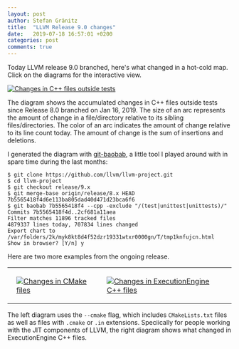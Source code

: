 ```yaml
---
layout: post
author: Stefan Gränitz
title:  "LLVM Release 9.0 changes"
date:   2019-07-18 16:57:01 +0200
categories: post
comments: true
---
```


Today LLVM release 9.0 branched, here's what changed in a hot-cold map. Click on the diagrams for the interactive view.

[![Changes in C++ files outside tests](https://weliveindetail.github.io/blog/res/llvm9-cpp-sources-with-margin.png)](https://weliveindetail.github.io/git-baobab/examples/llvm9-cpp-sources.html)

The diagram shows the accumulated changes in C++ files outside tests since Release 8.0 branched on Jan 16, 2019. The size of an arc represents the amount of change in a file/directory relative to its sibling files/directories. The color of an arc indicates the amount of change relative to its line count today. The amount of change is the sum of insertions and deletions.

I generated the diagram with [git-baobab](https://github.com/weliveindetail/git-baobab), a little tool I played around with in spare time during the last months:
```
$ git clone https://github.com/llvm/llvm-project.git
$ cd llvm-project
$ git checkout release/9.x
$ git merge-base origin/release/8.x HEAD
7b5565418f4d6e113ba805dad40d471d23bca6f6
$ git baobab 7b5565418f4 --cpp -exclude "/(test|unittest|unittests)/"
Commits 7b5565418f4d..2cf681a11aea
Filter matches 11896 tracked files
4879337 lines today, 707834 lines changed
Export chart to /var/folders/2k/myk8kt8d4f52dzr19331wtxr0000gn/T/tmp1knfujcn.html
Show in browser? [Y/n] y
```

Here are two more examples from the ongoing release.

<table>
  <tr><td style="padding:20px;">
    <a href="https://weliveindetail.github.io/git-baobab/examples/llvm9-cmake.html">
      <img alt="Changes in CMake files" src="https://weliveindetail.github.io/git-baobab/examples/llvm9-cmake.png">
    </a>
  </td><td style="padding:20px;">
    <a href="https://weliveindetail.github.io/git-baobab/examples/llvm9-cpp-executionengine.html?path=llvm-project/llvm">
      <img alt="Changes in ExecutionEngine C++ files" src="https://weliveindetail.github.io/git-baobab/examples/llvm9-cpp-executionengine.png">
    </a>
  </td></tr>
</table>

The left diagram uses the `--cmake` flag, which includes `CMakeLists.txt` files as well as files with `.cmake` or `.in` extensions. Speciically for people working with the JIT components of LLVM, the right diagram shows what changed in ExecutionEngine C++ files.

